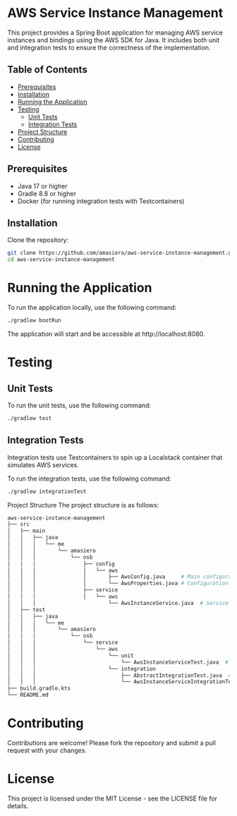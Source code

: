 # AWS Service Instance Management

This project provides a Spring Boot application for managing AWS service instances and bindings using the AWS SDK for
Java. It includes both unit and integration tests to ensure the correctness of the implementation.

## Table of Contents

- [Prerequisites](#prerequisites)
- [Installation](#installation)
- [Running the Application](#running-the-application)
- [Testing](#testing)
    - [Unit Tests](#unit-tests)
    - [Integration Tests](#integration-tests)
- [Project Structure](#project-structure)
- [Contributing](#contributing)
- [License](#license)

## Prerequisites

- Java 17 or higher
- Gradle 8.8 or higher
- Docker (for running integration tests with Testcontainers)

## Installation

Clone the repository:

```sh
git clone https://github.com/amasiero/aws-service-instance-management.git
cd aws-service-instance-management
```

# Running the Application

To run the application locally, use the following command:

```sh
./gradlew bootRun
```

The application will start and be accessible at http://localhost:8080.

# Testing

## Unit Tests

To run the unit tests, use the following command:

```sh
./gradlew test
```

## Integration Tests

Integration tests use Testcontainers to spin up a Localstack container that simulates AWS services.

To run the integration tests, use the following command:

```sh
./gradlew integrationTest
```

Project Structure
The project structure is as follows:

```bash
aws-service-instance-management
├── src
│   ├── main
│   │   ├── java
│   │   │   └── me
│   │   │       └── amasiero
│   │   │           └── osb
│   │   │               ├── config
│   │   │               │   └── aws
│   │   │               │       ├── AwsConfig.java     # Main configuration class
│   │   │               │       └── AwsProperties.java # Configuration properties for AWS
│   │   │               ├── service
│   │   │               │   └── aws
│   │   │                       └── AwsInstanceService.java  # Service class for AWS operations
│   ├── test
│   │   ├── java
│   │   │   └── me
│   │   │       └── amasiero
│   │   │           └── osb
│   │   │               └── service
│   │   │                   └── aws
│   │   │                       └── unit
│   │   │                           └── AwsInstanceServiceTest.java  # Unit test class
│   │   │                       └── integration
│   │   │                           ├── AbstractIntegrationTest.java  # Base class for integration tests   
│   │   │                           └── AwsInstanceServiceIntegrationTest.java  # Integration test class
├── build.gradle.kts
└── README.md
```

# Contributing

Contributions are welcome! Please fork the repository and submit a pull request with your changes.

# License

This project is licensed under the MIT License - see the LICENSE file for details.
